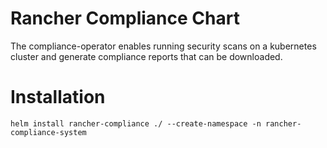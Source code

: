 # Rancher Compliance Chart

The compliance-operator enables running security scans on a kubernetes cluster and generate compliance reports that can be downloaded.

# Installation

```
helm install rancher-compliance ./ --create-namespace -n rancher-compliance-system
```
